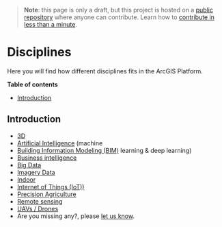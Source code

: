 > **Note**: this page is only a draft, but this project is hosted on a [public repository](https://github.com/hhkaos/awesome-arcgis) where anyone can contribute. Learn how to [contribute in less than a minute](https://github.com/hhkaos/awesome-arcgis/blob/master/CONTRIBUTING.md#contributions).

# Disciplines

Here you will find how different disciplines fits in the ArcGIS Platform.

<!-- START doctoc generated TOC please keep comment here to allow auto update -->
<!-- DON'T EDIT THIS SECTION, INSTEAD RE-RUN doctoc TO UPDATE -->
**Table of contents**

- [Introduction](#introduction)

<!-- END doctoc generated TOC please keep comment here to allow auto update -->

## Introduction

* [3D](3d/README.md)
* [Artificial Intelligence](artificial-intelligence/README.md) (machine
* [Building Information Modeling (BIM)](bim/README.md)
 learning & deep learning)
* [Business intelligence](bi/README.md)
* [Big Data](big-data/README.md)
* [Imagery Data](imagery-data/README.md)
* [Indoor](indoor/README.md)
* [Internet of Things (IoT))](iot/README.md)
* [Precision Agriculture](precision-agriculture/README.md)
* [Remote sensing](remote-sensing/README.md)
* [UAVs / Drones](uavs/README.md)
* Are you missing any?, please [let us know](https://github.com/hhkaos/awesome-arcgis/issues/new).
